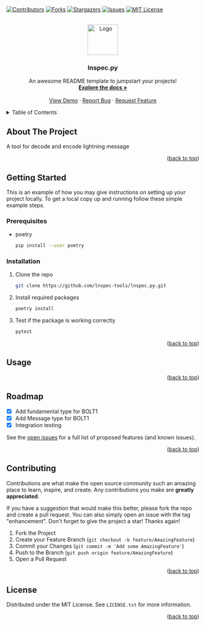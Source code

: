 [![Contributors][contributors-shield]][contributors-url]
[![Forks][forks-shield]][forks-url]
[![Stargazers][stars-shield]][stars-url]
[![Issues][issues-shield]][issues-url]
[![MIT License][license-shield]][license-url]



<!-- PROJECT LOGO -->
<br />
<div align="center">
  <a href="https://github.com/lnspec-tools/lnspec.py">
    <img src="https://avatars.githubusercontent.com/u/96240141?s=200&v=4" alt="Logo" width="80" height="80">
  </a>

  <h3 align="center">lnspec.py</h3>

  <p align="center">
    An awesome README template to jumpstart your projects!
    <br />
    <a href="https://github.com/lnspec-tools/lnspec.py"><strong>Explore the docs »</strong></a>
    <br />
    <br />
    <a href="https://github.com/lnspec-tools/lnspec.py">View Demo</a>
    ·
    <a href="https://github.com/lnspec-tools/lnspec.py/issues">Report Bug</a>
    ·
    <a href="https://github.com/lnspec-tools/lnspec.py/issues">Request Feature</a>
  </p>
</div>



<!-- TABLE OF CONTENTS -->
<details>
  <summary>Table of Contents</summary>
  <ol>
    <li>
      <a href="#about-the-project">About The Project</a>
      <ul>
        <li><a href="#built-with">Built With</a></li>
      </ul>
    </li>
    <li>
      <a href="#getting-started">Getting Started</a>
      <ul>
        <li><a href="#prerequisites">Prerequisites</a></li>
        <li><a href="#installation">Installation</a></li>
      </ul>
    </li>
    <li><a href="#usage">Usage</a></li>
    <li><a href="#roadmap">Roadmap</a></li>
    <li><a href="#contributing">Contributing</a></li>
    <li><a href="#license">License</a></li>
    <li><a href="#contact">Contact</a></li>
    <li><a href="#acknowledgments">Acknowledgments</a></li>
  </ol>
</details>



<!-- ABOUT THE PROJECT -->
## About The Project
A tool for decode and encode lightning message



<p align="right">(<a href="#top">back to top</a>)</p>


<!-- GETTING STARTED -->
## Getting Started

This is an example of how you may give instructions on setting up your project locally.
To get a local copy up and running follow these simple example steps.

### Prerequisites

* poetry
  ```sh
  pip install --user poetry
  ```

### Installation

1. Clone the repo
   ```sh
   git clone https://github.com/lnspec-tools/lnspec.py.git
   ```
2. Install required packages
   ```sh
   poetry install
   ```
3. Test if the package is working correctly
   ```sh
   pytest
   ```

<p align="right">(<a href="#top">back to top</a>)</p>



<!-- USAGE EXAMPLES -->
## Usage



<p align="right">(<a href="#top">back to top</a>)</p>



<!-- ROADMAP -->
## Roadmap

- [x] Add fundamental type for BOLT1
- [x] Add Message type for BOLT1
- [x] Integration testing

See the [open issues](https://github.com/lnspec-tools/lnspec.py/issues) for a full list of proposed features (and known issues).

<p align="right">(<a href="#top">back to top</a>)</p>



<!-- CONTRIBUTING -->
## Contributing

Contributions are what make the open source community such an amazing place to learn, inspire, and create. Any contributions you make are **greatly appreciated**.

If you have a suggestion that would make this better, please fork the repo and create a pull request. You can also simply open an issue with the tag "enhancement".
Don't forget to give the project a star! Thanks again!

1. Fork the Project
2. Create your Feature Branch (`git checkout -b feature/AmazingFeature`)
3. Commit your Changes (`git commit -m 'Add some AmazingFeature'`)
4. Push to the Branch (`git push origin feature/AmazingFeature`)
5. Open a Pull Request

<p align="right">(<a href="#top">back to top</a>)</p>



<!-- LICENSE -->
## License

Distributed under the MIT License. See `LICENSE.txt` for more information.

<p align="right">(<a href="#top">back to top</a>)</p>

<!-- MARKDOWN LINKS & IMAGES -->
<!-- https://www.markdownguide.org/basic-syntax/#reference-style-links -->
[contributors-shield]: https://img.shields.io/github/contributors/lnspec-tools/lnspec.py.svg?style=for-the-badge
[contributors-url]: https://github.com/lnspec-tools/lnspec.py/graphs/contributors
[forks-shield]: https://img.shields.io/github/forks/lnspec-tools/lnspec.py.svg?style=for-the-badge
[forks-url]: https://github.com/lnspec-tools/lnspec.py/network/members
[stars-shield]: https://img.shields.io/github/stars/lnspec-tools/lnspec.py.svg?style=for-the-badge
[stars-url]: https://github.com/lnspec-tools/lnspec.py/stargazers
[issues-shield]: https://img.shields.io/github/issues/lnspec-tools/lnspec.py.svg?style=for-the-badge
[issues-url]: https://github.com/lnspec-tools/lnspec.py/issues
[license-shield]: https://img.shields.io/github/license/lnspec-tools/lnspec.py.svg?style=for-the-badge
[license-url]: https://github.com/lnspec-tools/lnspec.py/blob/master/LICENSE.txt
